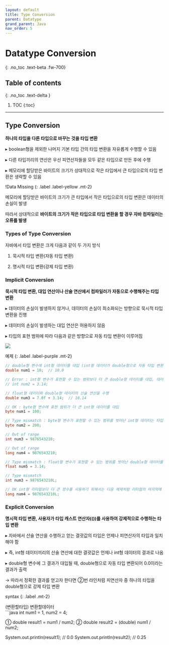```yaml
---
layout: default
title: Type Conversion
parent: Datatype
grand_parent: Java
nav_order: 5
---
```


# Datatype Conversion
{: .no_toc .text-beta .fw-700}

## Table of contents
{: .no_toc .text-delta }

1. TOC
{:toc}

---

## Type Conversion

**하나의 타입을 다른 타입으로 바꾸는 것을 타입 변환**

&#9656; boolean형을 제외한 나머지 기본 타입 간의 타입 변환을 자유롭게 수행할 수 있음
 
&#9656; 다른 타입끼리의 연산은 우선 피연산자들을 모두 같은 타입으로 만든 후에 수행
 
&#9656; 메모리에 할당받은 바이트의 크기가 상대적으로 작은 타입에서 큰 타입으로의 타입 변환은 생략할 수 있음

!Data Missing
{: .label .label-yellow .mt-2}
<div class="code-example" markdown="1">
메모리에 할당받은 바이트의 크기가 큰 타입에서 작은 타입으로의 타입 변환은 데이터의 손실이 발생

따라서 상대적으로 **바이트의 크기가 작은 타입으로 타입 변환을 할 경우 자바 컴파일러는 오류를 발생**
</div>

### Types of Type Conversion

자바에서 타입 변환은 크게 다음과 같이 두 가지 방식

1. 묵시적 타입 변환(자동 타입 변환)

2. 명시적 타입 변환(강제 타입 변환)

### Implicit Conversion

**묵시적 타입 변환, 대입 연산이나 산술 연산에서 컴파일러가 자동으로 수행해주는 타입 변환**

&#9656; 데이터의 손실이 발생하지 않거나, 데이터의 손실이 최소화되는 방향으로 묵시적 타입 변환을 진행

&#9656; 데이터의 손실이 발생하는 대입 연산은 허용하지 않음

&#9656; 타입의 표현 범위에 따라 다음과 같은 방향으로 자동 타입 변환이 이루어짐

![](https://gekdev.github.io/docs/java/datatype/example/imc.jpg)

예제
{: .label .label-purple .mt-2}
```java
// double형 변수에 int형 데이터를 대입 (int형 데이터가 double형으로 자동 타입 변환)
double num1 = 10;  // 10.0

// Error : int형 변수가 표현할 수 있는 범위보다 더 큰 double형 데이터를 대입, 데이터의 손실이 발생
// int num2 = 3.14; 

// float형 데이터와 double형 데이터의 산술 연산을 수행
double num3 = 7.0f + 3.14;  // 10.14

// OK : byte형 변수에 표현 범위가 더 큰 int형 데이터를 대입
byte num1 = 100;        

// Type mismatch : byte형 변수가 표현할 수 있는 범위를 벗어난 int형 데이터는 타입 변환되지 못하고, 오류를 발생
byte num2 = 200;       

// Out of range
int num3 = 9876543210;  

// Out of range
long num4 = 9876543210; 

// Type mismatch : float형 변수가 표현할 수 있는 범위를 벗어난 double형 데이터를 대입하므로, 오류를 발생
float num5 = 3.14;      

// Type mismatch
int num3 = 9876543210L; 

// OK int형 리터럴보다 더 큰 정수를 사용하기 위해서는 다음 예제처럼 리터럴의 마지막에 L이나 l 접미사를 추가하여 long형 리터럴로 명시
long num4 = 9876543210L; 
```

### Explicit Conversion

**명시적 타입 변환, 사용자가 타입 캐스트 연산자(())를 사용하여 강제적으로 수행하는 타입 변환**

&#9656; 자바에서 산술 연산을 수행하고 얻는 결괏값의 타입은 언제나 피연산자의 타입과 일치해야 함

&#9656; 즉, int형 데이터끼리의 산술 연산에 대한 결괏값은 언제나 int형 데이터의 결과로 나옴

&#9656; double형 변수에 그 결과가 대입될 때, double형으로 자동 타입 변환되어 0.0이라는 결과가 출력

&#8594; 따라서 정확한 결과를 얻고자 한다면 ②번 라인처럼 피연산자 중 하나의 타입을 double형으로 강제 타입 변환

syntax
{: .label .mt-2}
<div class="code-example" markdown="1">
(변환할타입) 변환할데이터
</div>
```java
int num1 = 1, num2 = 4;

① double result1 = num1 / num2;
② double result2 = (double) num1 / num2;

System.out.println(result1); // 0.0
System.out.println(result2); // 0.25
```

